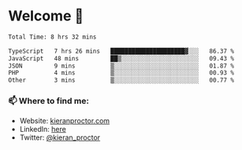 # Welcome 🦘

<!--START_SECTION:waka-->

```txt
Total Time: 8 hrs 32 mins

TypeScript   7 hrs 26 mins   █████████████████████▓░░░   86.37 %
JavaScript   48 mins         ██▒░░░░░░░░░░░░░░░░░░░░░░   09.43 %
JSON         9 mins          ▒░░░░░░░░░░░░░░░░░░░░░░░░   01.87 %
PHP          4 mins          ▒░░░░░░░░░░░░░░░░░░░░░░░░   00.93 %
Other        3 mins          ▒░░░░░░░░░░░░░░░░░░░░░░░░   00.77 %
```

<!--END_SECTION:waka-->

### 📫 Where to find me:

-   Website: [kieranproctor.com](https://kieranproctor.com/)
-   LinkedIn: [here](https://www.linkedin.com/in/kieran-proctor-086b5a159/)
-   Twitter: [@kieran_proctor](https://twitter.com/kieran_proctor)
